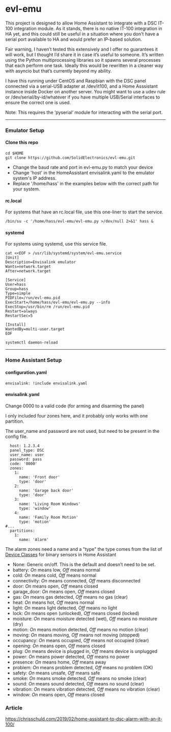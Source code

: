 # evl-emu

This project is designed to allow Home Assistant to integrate with a DSC IT-100 integration module.  As it stands, there is no native IT-100 integration in HA yet, and this could still be useful in a situation where you don't have a serial port available to HA and would prefer an IP-based solution.

Fair warning, I haven’t tested this extensively and I offer no guarantees it will work, but I thought I’d share it in case it’s useful to someone. It’s written using the Python multiprocessing libraries so it spawns several processes that each perform one task. Ideally this would be rewritten in a cleaner way with asyncio but that’s currently beyond my ability.

I have this running under CentOS and Raspbian with the DSC panel connected via a serial-USB adapter at /dev/it100, and a Home Asssistant instance inside Docker on another server.  You might want to use a udev rule or /dev/serial/by-id/whatever if you have multiple USB/Serial interfaces to ensure the correct one is used.

Note: This requires the ‘pyserial’ module for interacting with the serial port.

---
### Emulator Setup

#### Clone this repo

```
cd $HOME
git clone https://github.com/SolidElectronics/evl-emu.git
```
- Change the baud rate and port in evl-emu.py to match your device
- Change 'host' in the HomeAssistant envisalink.yaml to the emulator system's IP address.
- Replace '/home/hass' in the examples below with the correct path for your system.

#### rc.local
For systems that have an rc.local file, use this one-liner to start the service.
```
/bin/su -c '/home/hass/evl-emu/evl-emu.py >/dev/null 2>&1' hass &
```

#### systemd
For systems using systemd, use this service file.

```
cat <<EOF > /usr/lib/systemd/system/evl-emu.service
[Unit]
Description=Envisalink emulator
Wants=network.target
After=network.target

[Service]
User=hass
Group=hass
Type=simple
PIDFile=/run/evl-emu.pid
ExecStart=/home/hass/evl-emu/evl-emu.py --info
ExecStop=/usr/bin/rm /run/evl-emu.pid
Restart=always
RestartSec=5

[Install]
WantedBy=multi-user.target
EOF

systemctl daemon-reload
```



---
### Home Assistant Setup
#### configuration.yaml
```
envisalink: !include envisalink.yaml
```

#### envisalink.yaml
Change 0000 to a valid code (for arming and disarming the panel)

I only included four zones here, and it probably only works with one partition.

The user_name and password are not used, but need to be present in the config file.
```
  host: 1.2.3.4
  panel_type: DSC
  user_name: user
  password: pass
  code: '0000'
  zones:
    1:
      name: 'Front door'
      type: 'door'
    2:
      name: 'Garage back door'
      type: 'door'
    3:
      name: 'Living Room Windows'
      type: 'window'
    4:
      name: 'Family Room Motion'
      type: 'motion'
#...
  partitions:
    1:
      name: 'Alarm'
```


The alarm zones need a name and a "type" the type comes from the list of [Device Classes](https://www.home-assistant.io/components/binary_sensor/) for binary sensors in Home Assistant

+ None: Generic on/off. This is the default and doesn’t need to be set.
+ battery: *On* means low, *Off* means normal
+ cold: *On* means cold, *Off* means normal
+ connectivity: *On* means connected, *Off* means disconnected
+ door: *On* means open, *Off* means closed
+ garage_door: *On* means open, *Off* means closed
+ gas: *On* means gas detected, *Off* means no gas (clear)
+ heat: *On* means hot, *Off* means normal
+ light: *On* means light detected, *Off* means no light
+ lock: *On* means open (unlocked), *Off* means closed (locked)
+ moisture: *On* means moisture detected (wet), *Off* means no moisture (dry)
+ motion: *On* means motion detected, *Off* means no motion (clear)
+ moving: *On* means moving, *Off* means not moving (stopped)
+ occupancy: *On* means occupied, *Off* means not occupied (clear)
+ opening: *On* means open, *Off* means closed
+ plug: *On* means device is plugged in, *Off* means device is unplugged
+ power: *On* means power detected, *Off* means no power
+ presence: *On* means home, *Off* means away
+ problem: *On* means problem detected, *Off* means no problem (OK)
+ safety: *On* means unsafe, *Off* means safe
+ smoke: *On* means smoke detected, *Off* means no smoke (clear)
+ sound: *On* means sound detected, *Off* means no sound (clear)
+ vibration: *On* means vibration detected, *Off* means no vibration (clear)
+ window: *On* means open, *Off* means closed

### Article
https://chrisschuld.com/2019/02/home-assistant-to-dsc-alarm-with-an-it-100/
